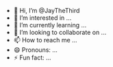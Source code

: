 - 👋 Hi, I’m @JayTheThird
- 👀 I’m interested in ...
- 🌱 I’m currently learning ...
- 💞️ I’m looking to collaborate on ...
- 📫 How to reach me ...
- 😄 Pronouns: ...
- ⚡ Fun fact: ...

<!---
JayTheThird/JayTheThird is a ✨ special ✨ repository because its `README.md` (this file) appears on your GitHub profile.
You can click the Preview link to take a look at your changes.
--->
